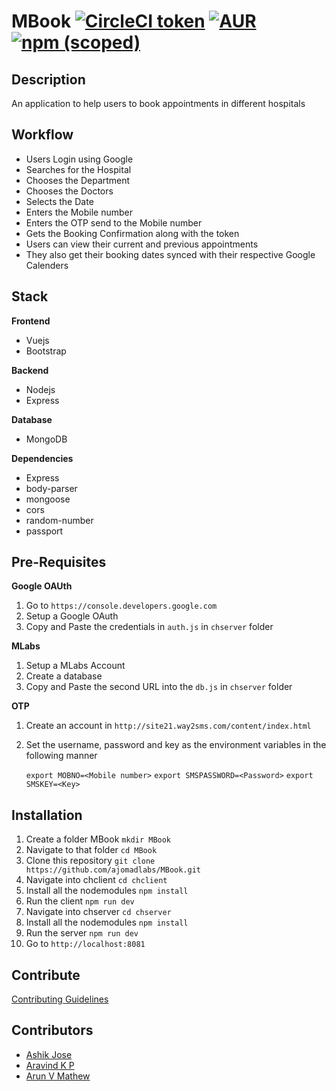 # MBook [![CircleCI token](https://img.shields.io/circleci/project/github/RedSparr0w/node-csgo-parser/master.svg?style=flat-square)]() [![AUR](https://img.shields.io/aur/license/yaourt.svg?style=flat-square)]() [![npm (scoped)](https://img.shields.io/npm/v/@cycle/core.svg?style=flat-square)]()

## Description

<p>An application to help users to book appointments in different hospitals</p>

## Workflow

- Users Login using Google
- Searches for the Hospital
- Chooses the Department
- Chooses the Doctors
- Selects the Date
- Enters the Mobile number
- Enters the OTP send to the Mobile number
- Gets the Booking Confirmation along with the token
- Users can view their current and previous appointments
- They also get their booking dates synced with their respective Google Calenders

## Stack

**Frontend**

- Vuejs
- Bootstrap

**Backend**

- Nodejs
- Express

**Database**

- MongoDB

**Dependencies**

- Express
- body-parser
- mongoose
- cors
- random-number
- passport


## Pre-Requisites

**Google OAUth**

1. Go to `https://console.developers.google.com`
2. Setup a Google OAuth
3. Copy and Paste the credentials in `auth.js` in `chserver` folder

**MLabs**

1. Setup a MLabs Account
2. Create a database
3. Copy and Paste the second URL into the `db.js` in `chserver` folder

**OTP**

1. Create an account in `http://site21.way2sms.com/content/index.html`
2. Set the username, password and key as the environment variables in the following manner

   `export MOBNO=<Mobile number>`
   `export SMSPASSWORD=<Password>`
   `export SMSKEY=<Key>`

## Installation

1. Create a folder MBook `mkdir MBook`
2. Navigate to that folder `cd MBook`
3. Clone this repository `git clone https://github.com/ajomadlabs/MBook.git`
4. Navigate into chclient `cd chclient`
5. Install all the nodemodules `npm install`
6. Run the client `npm run dev`
7. Navigate into chserver `cd chserver`
8. Install all the nodemodules `npm install`
9. Run the server `npm run dev`
10. Go to `http://localhost:8081`

## Contribute

[Contributing Guidelines](https://github.com/ajomadlabs/MBook/blob/master/CONTRIBUTING.md)

## Contributors

- [Ashik Jose](https://github.com/ashikjose)
- [Aravind K P](https://github.com/scriptonist)
- [Arun V Mathew](https://github.com/arunvm123)
